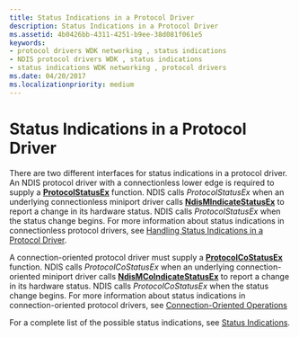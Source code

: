 ```yaml
---
title: Status Indications in a Protocol Driver
description: Status Indications in a Protocol Driver
ms.assetid: 4b0426bb-4311-4251-b9ee-38d081f061e5
keywords:
- protocol drivers WDK networking , status indications
- NDIS protocol drivers WDK , status indications
- status indications WDK networking , protocol drivers
ms.date: 04/20/2017
ms.localizationpriority: medium
---
```


# Status Indications in a Protocol Driver





There are two different interfaces for status indications in a protocol driver. An NDIS protocol driver with a connectionless lower edge is required to supply a [**ProtocolStatusEx**](https://docs.microsoft.com/windows-hardware/drivers/ddi/content/ndis/nc-ndis-protocol_status_ex) function. NDIS calls *ProtocolStatusEx* when an underlying connectionless miniport driver calls [**NdisMIndicateStatusEx**](https://docs.microsoft.com/windows-hardware/drivers/ddi/content/ndis/nf-ndis-ndismindicatestatusex) to report a change in its hardware status. NDIS calls *ProtocolStatusEx* when the status change begins. For more information about status indications in connectionless protocol drivers, see [Handling Status Indications in a Protocol Driver](handling-status-indications-in-a-protocol-driver.md).

A connection-oriented protocol driver must supply a [**ProtocolCoStatusEx**](https://docs.microsoft.com/windows-hardware/drivers/ddi/content/ndis/nc-ndis-protocol_co_status_ex) function. NDIS calls *ProtocolCoStatusEx* when an underlying connection-oriented miniport driver calls [**NdisMCoIndicateStatusEx**](https://docs.microsoft.com/windows-hardware/drivers/ddi/content/ndis/nf-ndis-ndismcoindicatestatusex) to report a change in its hardware status. NDIS calls *ProtocolCoStatusEx* when the status change begins. For more information about status indications in connection-oriented protocol drivers, see [Connection-Oriented Operations](connection-oriented-operations.md)

For a complete list of the possible status indications, see [Status Indications](https://docs.microsoft.com/windows-hardware/drivers/ddi/content/_netvista/).

 

 






